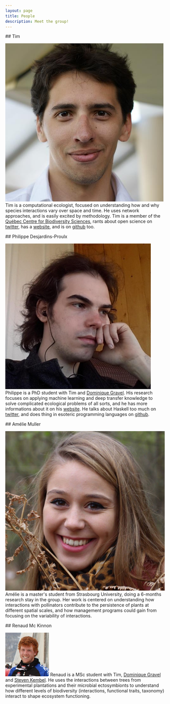 ```yaml
---
layout: page
title: People
description: Meet the group!
---
```


<div class="pure-u-1 copy" markdown="1">
## Tim

<img src="/mugshots/tim.jpg" class="mugshot"/> Tim is a computational
ecologist, focused on understanding how and why species interactions
vary over space and time. He uses network approaches, and is
easily excited by methodology. Tim is a member of the [Québec
Centre for Biodiversity Sciences][qcbs], rants about open science on
[twitter](http://twitter.com/tpoi), has a [website](http://timotheepoisot.fr/),
and is on [github](http://github.com/tpoisot/) too.

</div>

<div class="pure-u-1 copy" markdown="1">
## Philippe Desjardins-Proulx

<img src="/mugshots/philippedesjardinsproulx.jpg" class="mugshot"/> Philippe
is a PhD student with Tim and [Dominique Gravel][dom]. His research focuses
on applying machine learning and deep transfer knowledge to solve complicated
ecological problems of all sorts, and he has more informations about it on
his [website](http://phdp.github.io/). He talks about Haskell too much on
[twitter](http://twitter.com/phdpqc/), and does thing in esoteric programming
languages on [github](http://github.com/phdp/).

</div>


<div class="pure-u-1 copy" markdown="1">
## Amélie Muller

<img src="/mugshots/ameliemuller.jpg" class="mugshot"/> Amélie is a master's
student from Strasbourg University, doing a 6-months research stay in the group.
Her work is centered on understanding how interactions with pollinators
contribute to the persistence of plants at different spatial scales, and how
management programs could gain from focusing on the variability of interactions.

</div>

<div class="pure-u-1 copy" markdown="1">
## Renaud Mc Kinnon

<img src="/mugshots/renaudmckinnon.png" class="mugshot"/> Renaud is a MSc
student with Tim, [Dominique Gravel][dom] and [Steven Kembel][skemb]. He
uses the interactions between trees from experimental plantations and their
microbial ectosymbionts to understand how different levels of biodiversity
(interactions, functional traits, taxonomy) interact to shape ecosystem
functioning.

</div>


[qcbs]: http://qcbs.ca/fr/membres/les-chercheurs/?profile=166
[dom]: http://chaire-eec.uqar.ca/
[skemb]: http://phylodiversity.net/skembel/index.html
